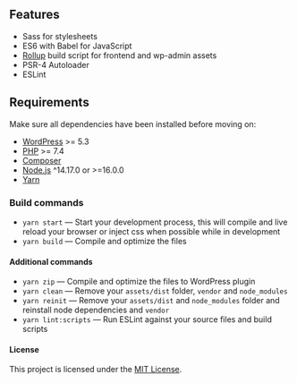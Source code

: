 ## Features
* Sass for stylesheets
* ES6 with Babel for JavaScript
* [Rollup](https://rollupjs.org/guide/en/) build script for frontend and wp-admin assets
* PSR-4 Autoloader
* ESLint


## Requirements
Make sure all dependencies have been installed before moving on:
* [WordPress](https://wordpress.org/) >= 5.3
* [PHP](http://php.net/manual/en/install.php) >= 7.4
* [Composer](https://getcomposer.org/download/)
* [Node.js](http://nodejs.org/) ^14.17.0 or >=16.0.0
* [Yarn](https://yarnpkg.com/en/docs/install)


### Build commands
* `yarn start` — Start your development process, this will compile and live reload your browser or inject css when possible while in development
* `yarn build` — Compile and optimize the files

#### Additional commands
* `yarn zip` — Compile and optimize the files to WordPress plugin
* `yarn clean` — Remove your `assets/dist` folder, `vendor` and `node_modules`
* `yarn reinit` — Remove your `assets/dist` and `node_modules` folder and reinstall node dependencies and `vendor`
* `yarn lint:scripts` — Run ESLint against your source files and build scripts

#### License
This project is licensed under the [MIT License](https://opensource.org/licenses/MIT).
